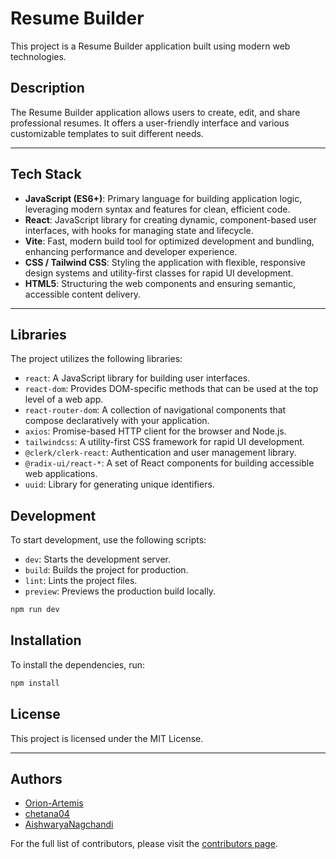 # Resume Builder

This project is a Resume Builder application built using modern web technologies.

## Description

The Resume Builder application allows users to create, edit, and share professional resumes. It offers a user-friendly interface and various customizable templates to suit different needs.

---

## Tech Stack

- **JavaScript (ES6+)**: Primary language for building application logic, leveraging modern syntax and features for clean, efficient code.
- **React**: JavaScript library for creating dynamic, component-based user interfaces, with hooks for managing state and lifecycle.
- **Vite**: Fast, modern build tool for optimized development and bundling, enhancing performance and developer experience.
- **CSS / Tailwind CSS**: Styling the application with flexible, responsive design systems and utility-first classes for rapid UI development.
- **HTML5**: Structuring the web components and ensuring semantic, accessible content delivery.

---

## Libraries

The project utilizes the following libraries:

- `react`: A JavaScript library for building user interfaces.
- `react-dom`: Provides DOM-specific methods that can be used at the top level of a web app.
- `react-router-dom`: A collection of navigational components that compose declaratively with your application.
- `axios`: Promise-based HTTP client for the browser and Node.js.
- `tailwindcss`: A utility-first CSS framework for rapid UI development.
- `@clerk/clerk-react`: Authentication and user management library.
- `@radix-ui/react-*`: A set of React components for building accessible web applications.
- `uuid`: Library for generating unique identifiers.

## Development

To start development, use the following scripts:

- `dev`: Starts the development server.
- `build`: Builds the project for production.
- `lint`: Lints the project files.
- `preview`: Previews the production build locally.

```bash
npm run dev
```

## Installation

To install the dependencies, run:

```bash
npm install
```

## License

This project is licensed under the MIT License.

---
## Authors

- [Orion-Artemis](https://github.com/Orion-Artemis)
- [chetana04](https://github.com/chetana04)
- [AishwaryaNagchandi](https://github.com/AishwaryaNagchandi)

For the full list of contributors, please visit the [contributors page](https://github.com/Orion-Artemis/resume-builder/contributors).
